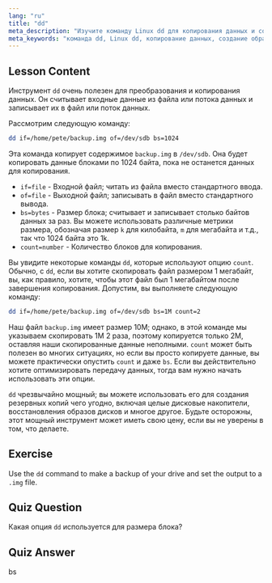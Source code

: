 ```yaml
---
lang: "ru"
title: "dd"
meta_description: "Изучите команду Linux dd для копирования данных и создания образов дисков. Разберитесь с ее опциями, такими как if, of и bs. Начните свой путь управления данными в Linux!"
meta_keywords: "команда dd, Linux dd, копирование данных, создание образов дисков, учебник Linux, для начинающих, руководство, резервное копирование данных"
---
```


## Lesson Content

Инструмент `dd` очень полезен для преобразования и копирования данных. Он считывает входные данные из файла или потока данных и записывает их в файл или поток данных.

Рассмотрим следующую команду:

```bash
dd if=/home/pete/backup.img of=/dev/sdb bs=1024
```

Эта команда копирует содержимое `backup.img` в `/dev/sdb`. Она будет копировать данные блоками по 1024 байта, пока не останется данных для копирования.

- `if=file` - Входной файл; читать из файла вместо стандартного ввода.
- `of=file` - Выходной файл; записывать в файл вместо стандартного вывода.
- `bs=bytes` - Размер блока; считывает и записывает столько байтов данных за раз. Вы можете использовать различные метрики размера, обозначая размер `k` для килобайта, `m` для мегабайта и т.д., так что 1024 байта это 1k.
- `count=number` - Количество блоков для копирования.

Вы увидите некоторые команды `dd`, которые используют опцию `count`. Обычно, с `dd`, если вы хотите скопировать файл размером 1 мегабайт, вы, как правило, хотите, чтобы этот файл был 1 мегабайтом после завершения копирования. Допустим, вы выполняете следующую команду:

```bash
dd if=/home/pete/backup.img of=/dev/sdb bs=1M count=2
```

Наш файл `backup.img` имеет размер 10M; однако, в этой команде мы указываем скопировать 1M 2 раза, поэтому копируется только 2M, оставляя наши скопированные данные неполными. `count` может быть полезен во многих ситуациях, но если вы просто копируете данные, вы можете практически опустить `count` и даже `bs`. Если вы действительно хотите оптимизировать передачу данных, тогда вам нужно начать использовать эти опции.

`dd` чрезвычайно мощный; вы можете использовать его для создания резервных копий чего угодно, включая целые дисковые накопители, восстановления образов дисков и многое другое. Будьте осторожны, этот мощный инструмент может иметь свою цену, если вы не уверены в том, что делаете.

## Exercise

Use the `dd` command to make a backup of your drive and set the output to a `.img` file.

## Quiz Question

Какая опция `dd` используется для размера блока?

## Quiz Answer

bs
